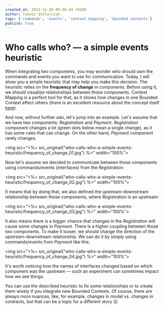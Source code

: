 ```yaml
---
created_at: 2023-11-20 09:46:34 +0100
author: Tomasz Stolarczyk
tags: ['commands', 'events', 'context mapping', 'bounded contexts']
publish: true
---
```


# Who calls who? — a simple events heuristic

When integrating two components, you may wonder who should own the commands and events you want to use for communication. Today, I will show you a simple heuristic that may help you make this decision. The heuristic relies on the **frequency of change** in components. Before using it, we should visualize relationships between those components. Context Mapping is a perfect tool for that, as it shows how changes in one Bounded Context affect others (there is an excellent resource about the concept itself [here](https://github.com/ddd-crew/context-mapping)).

And now, without further ado, let's jump into an example. Let's assume that we have two components: _Registration_ and _Payment_. _Registration_ component changes a lot (green dots below mean a single change), as it has some rules that can change. On the other hand, _Payment_ component rarely changes.

<img src="<%= src_original("who-calls-who-a-simple-events-heuristic/frequency_of_change_01.jpg") %>" width="100%">

Now let's assume we decided to communicate between those components using commands/events (interfaces) from the _Registration_:

<img src="<%= src_original("who-calls-who-a-simple-events-heuristic/frequency_of_change_02.jpg") %>" width="100%">

It means that by doing that, we also defined the upstream-downstream relationship between those components, where _Registration_ is an upstream:

<img src="<%= src_original("who-calls-who-a-simple-events-heuristic/frequency_of_change_03.jpg") %>" width="100%">

It also means there is a bigger chance that changes in the _Registration_ will cause some changes in _Payment_. There is a higher coupling between those two components. To make it looser, we should change the direction of the upstream-downstream relationship. We can do it by simply using commands/events from _Payment_ like this:

<img src="<%= src_original("who-calls-who-a-simple-events-heuristic/frequency_of_change_04.jpg") %>" width="100%">

It's worth noticing how the names of interfaces changed based on which component was the upstream — such an experiment can sometimes impact how we see things.

You can use the described heuristic to fix some relationships or to create them wisely if you integrate new Bounded Contexts. Of course, there are always more nuances, like, for example, changes in model vs. changes in contracts, but that can be a topic for a different story 😉